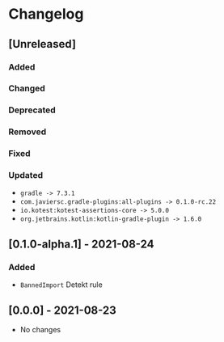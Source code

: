 # Changelog

## [Unreleased]

### Added

### Changed

### Deprecated

### Removed

### Fixed

### Updated

- `gradle -> 7.3.1`
- `com.javiersc.gradle-plugins:all-plugins -> 0.1.0-rc.22`
- `io.kotest:kotest-assertions-core -> 5.0.0`
- `org.jetbrains.kotlin:kotlin-gradle-plugin -> 1.6.0`

## [0.1.0-alpha.1] - 2021-08-24

### Added

- `BannedImport` Detekt rule

## [0.0.0] - 2021-08-23

- No changes
